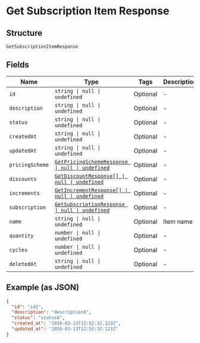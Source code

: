 
# Get Subscription Item Response

## Structure

`GetSubscriptionItemResponse`

## Fields

| Name | Type | Tags | Description |
|  --- | --- | --- | --- |
| `id` | `string \| null \| undefined` | Optional | - |
| `description` | `string \| null \| undefined` | Optional | - |
| `status` | `string \| null \| undefined` | Optional | - |
| `createdAt` | `string \| null \| undefined` | Optional | - |
| `updatedAt` | `string \| null \| undefined` | Optional | - |
| `pricingScheme` | [`GetPricingSchemeResponse \| null \| undefined`](../../doc/models/get-pricing-scheme-response.md) | Optional | - |
| `discounts` | [`GetDiscountResponse[] \| null \| undefined`](../../doc/models/get-discount-response.md) | Optional | - |
| `increments` | [`GetIncrementResponse[] \| null \| undefined`](../../doc/models/get-increment-response.md) | Optional | - |
| `subscription` | [`GetSubscriptionResponse \| null \| undefined`](../../doc/models/get-subscription-response.md) | Optional | - |
| `name` | `string \| null \| undefined` | Optional | Item name |
| `quantity` | `number \| null \| undefined` | Optional | - |
| `cycles` | `number \| null \| undefined` | Optional | - |
| `deletedAt` | `string \| null \| undefined` | Optional | - |

## Example (as JSON)

```json
{
  "id": "id2",
  "description": "description8",
  "status": "status6",
  "created_at": "2016-03-13T12:52:32.123Z",
  "updated_at": "2016-03-13T12:52:32.123Z"
}
```

